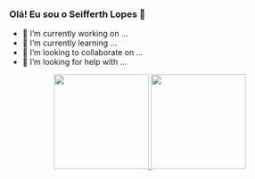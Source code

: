 ### Olá! Eu sou o Seifferth Lopes 👋



- 🔭 I’m currently working on ...
- 🌱 I’m currently learning ...
- 👯 I’m looking to collaborate on ...
- 🤔 I’m looking for help with ...

<div align="center">
  <a href="https://github.com/seifferth-lopes">
  <img height="170em" src="https://github-readme-stats.vercel.app/api?username=seifferth-lopes&show_icons=true&theme=dark&include_all_commits=true&count_private=true"/>
  <img height="170em" src="https://github-readme-stats.vercel.app/api/top-langs/?username=seifferth-lopes&layout=compact&langs_count=7&theme=dark"/>
</div>

